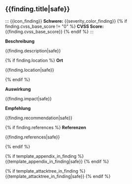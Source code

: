 
## {{finding.title|safe}}

::: {{icon_finding}}
**Schwere:** {{severity_color_finding}}
{% if finding.cvss_base_score != "0" %}
**CVSS Score:** {{finding.cvss_base_score}}
{% endif %}
:::

**Beschreibung**

{{finding.description|safe}}

{% if finding.location %}
**Ort**

{{finding.location|safe}}

{% endif %}

**Auswirkung**

{{finding.impact|safe}}

**Empfehlung**

{{finding.recommendation|safe}}

{% if finding.references %}
**Referenzen**

{{finding.references|safe}}

{% endif %}

{% if template_appendix_in_finding %}
{{template_appendix_in_finding|safe}}
{% endif %}

{% if template_attacktree_in_finding %}
{{template_attacktree_in_finding|safe}}
{% endif %}

